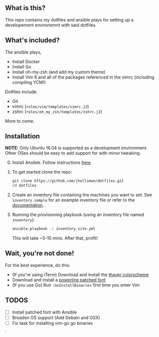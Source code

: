 ## What is this?

This repo contains my dotfiles and ansible plays for setting
up a developement environemnt with said dotfiles.

## What's included?

The ansible plays,

- Install Docker
- Install Go
- Install oh-my-zsh (and add my custom theme)
- Install Vim 8 and all of the packages referenced in the vimrc (including compiling YCM!)

Dotfiles include:

- Git
- vimrc (`roles/vim/templates/vimrc.j2`)
- zshrc (`roles/oh_my_zsh/templates/zshrc.j2`)

More to come.

## Installation

**NOTE:** Only Ubuntu 16.04 is supported as a development environment. Other
OSes should be easy to add support for with minor tweaking.

0) Install Ansible. Follow instructions [here](http://docs.ansible.com/ansible/latest/intro_installation.html).

1) To get started clone the repo:

	```bash
	git clone https://github.com/jholliman/dotfiles.git
	cd dotfiles
	```

2) Create an inventory file containing the machines you want to set. See
`inventory.sample` for an example inventory file or refer to the [documentation](http://docs.ansible.com/ansible/latest/intro_inventory.html).

3) Running the provisioning playbook (using an inventory file named `inventory`):

	```bash
	ansible-playbook -i inventory site.yml
	```
	This will take ~5-10 mins. After that, profit!

## Wait, you're not done!

For the best experience, do this:

- (If you're using iTerm) Download and install the [thayer colorscheme](https://github.com/baskerville/iTerm-2-Color-Themes/blob/master/thayer.itermcolors) 
- Download and install a [powerline patched font](https://github.com/powerline/fonts) 
- (If you use Go) Run `:GoInstallBinaries` first time you enter Vim

## TODOS

- [ ] Install patched font with Ansible
- [ ] Broaden OS support (Add Debain and OSX)
- [ ] Fix task for installing vim-go go binaries

`
